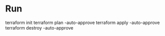 # Run
terraform init
terraform plan -auto-approve
terraform apply -auto-approve
terraform destroy -auto-approve